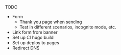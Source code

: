 TODO

* Form
  - Thank you page when sending
  - Test in different scenarios, incognito mode, etc.
* Link form from banner
* Set up CI hugo build
* Set up deploy to pages
* Redirect DNS
